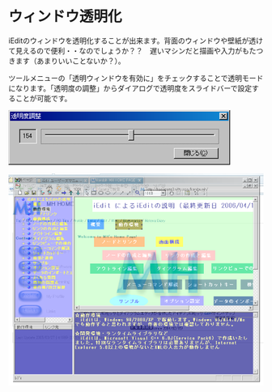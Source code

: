 # ウィンドウ透明化
iEditのウィンドウを透明化することが出来ます。背面のウィンドウや壁紙が透けて見えるので便利・・なのでしょうか？？　遅いマシンだと描画や入力がもたつきます（あまりいいことないか？）。

ツールメニューの「透明ウィンドウを有効に」をチェックすることで透明モードになります。「透明度の調整」からダイアログで透明度をスライドバーで設定することが可能です。

![](/images/slide_alpha.png)

![](/images/transparent.png)
